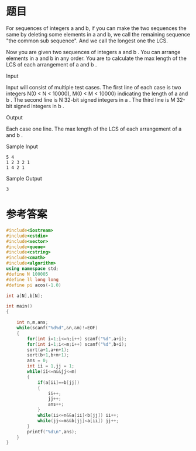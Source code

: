 # 题目
For sequences of integers a and b, if you can make the two sequences the same by deleting some elements in a and b, we call the remaining sequence "the common sub sequence". And we call the longest one the LCS.

Now you are given two sequences of integers a and b . You can arrange elements in a and b in any order. You are to calculate the max length of the LCS of each arrangement of a and b .

Input

Input will consist of multiple test cases. The first line of each case is two integers N(0 < N < 10000), M(0 < M < 10000) indicating the length of a and b . The second line is N 32-bit signed integers in a . The third line is M 32-bit signed integers in b .

Output

Each case one line. The max length of the LCS of each arrangement of a and b .

Sample Input
```
5 4
1 2 3 2 1
1 4 2 1
```
Sample Output
```
3
```
# 参考答案
```c++
#include<iostream>
#include<cstdio>
#include<vector>
#include<queue>
#include<cstring>
#include<cmath>
#include<algorithm>
using namespace std;
#define N 100005
#define ll long long
#define pi acos(-1.0)

int a[N],b[N];

int main()
{

	int n,m,ans;
	while(scanf("%d%d",&n,&m)!=EOF)
	{
		for(int i=1;i<=n;i++) scanf("%d",a+i);
		for(int i=1;i<=m;i++) scanf("%d",b+i);
		sort(a+1,a+n+1);
		sort(b+1,b+m+1);
		ans = 0;
		int ii = 1,jj = 1;
		while(ii<=n&&jj<=m)
		{
			if(a[ii]==b[jj])
			{
				ii++;
				jj++;
				ans++;
			}
			while(ii<=n&&a[ii]<b[jj]) ii++;
			while(jj<=m&&b[jj]<a[ii]) jj++;
		}
		printf("%d\n",ans);
	}
}
